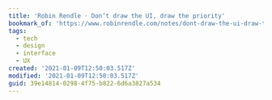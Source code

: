 ```yaml
---
title: 'Robin Rendle ･ Don’t draw the UI, draw the priority'
bookmark_of: 'https://www.robinrendle.com/notes/dont-draw-the-ui-draw-the-priority.html'
tags:
  - tech
  - design
  - interface
  - UX
created: '2021-01-09T12:50:03.517Z'
modified: '2021-01-09T12:50:03.517Z'
guid: 39e14814-0298-4f75-b822-6d6a3827a534
---
```

 
